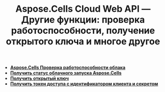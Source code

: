 ﻿---
title: "Aspose.Cells Cloud Web API — Другие функции: проверка работоспособности, получение открытого ключа и многое другое"
linktitle: Другая особенность
ArticleTitle: "Other Features: Health Check, Get Public Key, and Mor"
second_title: Documen
type: docs
url: /ru/other-features/
keywords: Aspose.Cells Cloud REST API, Health Check, Public Key Retrieval, Excel 2013, Excel 2016, Excel 2019, Excel 36
description: В этом руководстве разработчика содержатся практические сценарии и советы по использованию конкретных функций Aspose.Cells for .NET, обеспечивающих оптимальный внешний вид документа Excel и позволяющих использовать различные варианты использования.
weight: 180
kwords: Excel, Aspose.Cells, Облако API, RESTful API, Управление электронными таблицами, Преобразование PDF, Обработка CSV, Обработка JSON, Поддержка Markdown, Документация для разработчиков
---
- **[Aspose.Cells Проверка работоспособности облака](https://docs.aspose.cloud/cells/check-cloud-service-health/)**
- **[Получить статус облачного запуска Aspose.Cells](https://docs.aspose.cloud/cells/get-aspose-cells-cloud-status/)**
- **[Получить открытый ключ](https://docs.aspose.cloud/cells/get-public-key/)**
- **[Получить токен доступа с идентификатором клиента и секретом](https://docs.aspose.cloud/cells/post-access-token/)**
